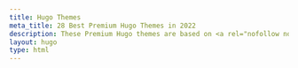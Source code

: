 ```yaml
---
title: Hugo Themes
meta_title: 28 Best Premium Hugo Themes in 2022
description: These Premium Hugo themes are based on <a rel="nofollow noopener noreferrer" target="_blank" href="https://gohugo.io" >Gohugo.io</a> a static website generator. Get 60+ premium <a target="_blank" href="https://gethugothemes.com">Hugo themes</a> from our another marketplace
layout: hugo
type: html
---
```

